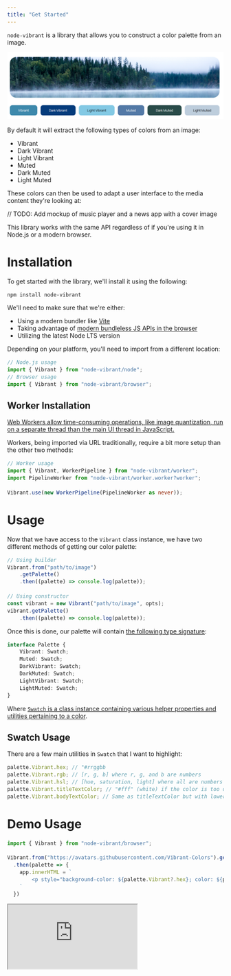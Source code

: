 ```yaml
---
title: "Get Started"
---
```


`node-vibrant` is a library that allows you to construct a color palette from an image.

![An image of a forest with some fog and water with 6 main colors extracted from it beneath it](./assets/vibrant_showcase.png)

By default it will extract the following types of colors from an image:

- Vibrant
- Dark Vibrant
- Light Vibrant
- Muted
- Dark Muted
- Light Muted

These colors can then be used to adapt a user interface to the media content they're looking at:

// TODO: Add mockup of music player and a news app with a cover image

This library works with the same API regardless of if you're using it in Node.js or a modern browser.

# Installation

To get started with the library, we'll install it using the following:

```shell
npm install node-vibrant
```

We'll need to make sure that we're either:

- Using a modern bundler like [Vite](https://vite.dev/)
- Taking advantage of [modern bundleless JS APIs in the browser](https://playfulprogramming.com/posts/modern-js-bundleless)
- Utilizing the latest Node LTS version

Depending on your platform, you'll need to import from a different location:

```typescript
// Node.js usage
import { Vibrant } from "node-vibrant/node";
// Browser usage
import { Vibrant } from "node-vibrant/browser";
```

## Worker Installation

[Web Workers allow time-consuming operations, like image quantization, run on a separate thread than the main UI thread in JavaScript.](https://developer.mozilla.org/en-US/docs/Learn_web_development/Extensions/Async_JS/Introducing_workers)

Workers, being imported via URL traditionally, require a bit more setup than the other two methods:

```typescript
// Worker usage
import { Vibrant, WorkerPipeline } from "node-vibrant/worker";
import PipelineWorker from "node-vibrant/worker.worker?worker";

Vibrant.use(new WorkerPipeline(PipelineWorker as never));
```

# Usage

Now that we have access to the `Vibrant` class instance, we have two different methods of getting our color palette:

```typescript
// Using builder
Vibrant.from("path/to/image")
	.getPalette()
	.then((palette) => console.log(palette));

// Using constructor
const vibrant = new Vibrant("path/to/image", opts);
vibrant.getPalette()
	.then((palette) => console.log(palette));
```

Once this is done, our palette will contain [the following type signature](../reference/vibrant-color/reference/interfaces/palette.md):

```typescript
interface Palette {
    Vibrant: Swatch;
    Muted: Swatch;
    DarkVibrant: Swatch;
    DarkMuted: Swatch;
    LightVibrant: Swatch;
    LightMuted: Swatch;
}
```

Where [`Swatch` is a class instance containing various helper properties and utilities pertaining to a color](../reference/vibrant-color/reference/classes/swatch.md).

## Swatch Usage

There are a few main utilities in `Swatch` that I want to highlight:

```typescript
palette.Vibrant.hex; // "#rrggbb
palette.Vibrant.rgb; // [r, g, b] where r, g, and b are numbers
palette.Vibrant.hsl; // [hue, saturation, light] where all are numbers
palette.Vibrant.titleTextColor; // "#fff" (white) if the color is too dark, "#000" (black) if the background is light
palette.Vibrant.bodyTextColor; // Same as titleTextColor but with lower contrast threshold
```


# Demo Usage

```typescript
import { Vibrant } from "node-vibrant/browser";

Vibrant.from("https://avatars.githubusercontent.com/Vibrant-Colors").getPalette()
  .then(palette => {
    app.innerHTML = `
    	<p style="background-color: ${palette.Vibrant?.hex}; color: ${palette.Vibrant?.bodyTextColor};">Vibrant</p>
    `
  })
```

<iframe class="embed" src="https://stackblitz.com/github/Vibrant-Colors/node-vibrant/tree/v4/examples/js/simple?template=node&amp;ctl=1&amp;embed=1&amp;file=src%2Fmain.ts&amp;hideNavigation=1&amp;view=preview" title="Node Vibrant Browser Demo" allow="geolocation; microphone; camera; midi; vr; accelerometer; gyroscope; payment; ambient-light-sensor; encrypted-media; usb" sandbox="allow-modals allow-forms allow-popups allow-scripts allow-same-origin"></iframe>
